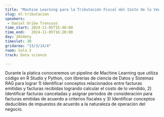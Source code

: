 ```yaml
---
title: "Machine Learning para la Tributación Fiscal del Costo de lo Vendido"
slug: ml-tributacion
speakers:
 - Daniel Uribe Troncoso
time_start: 2024-11-05T15:40:00
time_end:   2024-11-05T16:20:00
day: 2024mty
timeslot: 30
gridarea: "13/3/14/4"
room: Sala 2
track: Data science

---
```


Durante la platica conoceremos un pipeline de Machine Learning que utiliza código en R Studio y Python, con librerías de ciencia de Datos y Sistemas RAG para lograr 1) Identificar conceptos relacionados entre facturas emitidas y facturas recibidas logrando calcular el costo de lo vendido, 2) Identificar facturas canceladas y asignar periodos de consideración para facturas emitidas de acuerdo a criterios fiscales y 3) Identificar conceptos deducibles de impuestos de acuerdo a la naturaleza de operación del negocio.